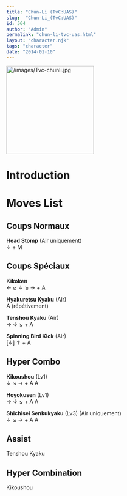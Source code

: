 ```yaml
---
title: "Chun-Li (TvC:UAS)"
slug:  "Chun-Li_(TvC:UAS)"
id: 564
author: "Admin"
permalink: "chun-li-tvc-uas.html"
layout: "character.njk"
tags: "character"
date: "2014-01-10"
---
```


<img src="/images/Tvc-chunli.jpg" title="/images/Tvc-chunli.jpg"
width="230" alt="/images/Tvc-chunli.jpg" />  

# Introduction

# Moves List

## Coups Normaux

**Head Stomp** (Air uniquement)  
↓ + M

## Coups Spéciaux

**Kikoken**  
← ↙ ↓ ↘ → + A

**Hyakuretsu Kyaku** (Air)  
A (répétivement)

**Tenshou Kyaku** (Air)  
→ ↓ ↘ + A

**Spinning Bird Kick** (Air)  
\[↓\] ↑ + A

## Hyper Combo

**Kikoushou** (Lv1)  
↓ ↘ → + A A

**Hoyokusen** (Lv1)  
→ ↓ ↘ + A A

**Shichisei Senkukyaku** (Lv3) (Air uniquement)  
↓ ↘ → + A A

## Assist

Tenshou Kyaku

## Hyper Combination

Kikoushou
